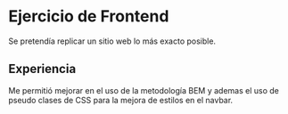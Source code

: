 # Ejercicio de Frontend
Se pretendía replicar un sitio web lo más exacto posible.
## Experiencia
Me permitió mejorar en el uso de la metodología BEM y ademas el uso de pseudo clases de CSS para la mejora de estilos en el navbar.
